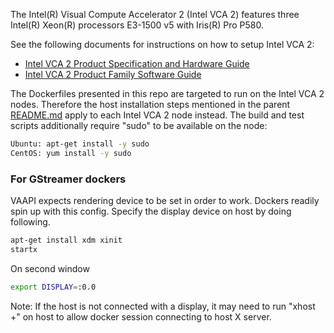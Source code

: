The Intel(R) Visual Compute Accelerator 2 (Intel VCA 2) features three Intel(R) Xeon(R) processors E3-1500 v5 with Iris(R) Pro P580.    

See the following documents for instructions on how to setup Intel VCA 2: 
- [Intel VCA 2 Product Specification and Hardware Guide](https://www.intel.com/content/dam/support/us/en/documents/server-products/server-accessories/VCA2_HW_User_Guide.pdf)
- [Intel VCA 2 Product Family Software Guide](https://www.intel.com/content/dam/support/us/en/documents/server-products/server-accessories/VCA_SoftwareUserGuide.pdf)

The Dockerfiles presented in this repo are targeted to run on the Intel VCA 2 nodes.
Therefore the host installation steps mentioned in the parent [README.md](../README.md) apply to each Intel VCA 2 node instead.
The build and test scripts additionally require "sudo" to be available on the node:

```sh
Ubuntu: apt-get install -y sudo 
CentOS: yum install -y sudo
```

### For GStreamer dockers
VAAPI expects rendering device to be set in order to work. Dockers readily spin up with this config. Specify the display device on host by doing following.


```bash
apt-get install xdm xinit
startx
```

On second window
```bash
export DISPLAY=:0.0
```

Note: If the host is not connected with a display, it may need to run "xhost +" on host to allow docker session connecting to host X server.

